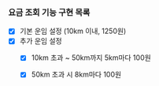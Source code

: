 ### 요금 조회 기능 구현 목록  
- [x] 기본 운임 설정 (10km 이내, 1250원)  
- [x] 추가 운임 설정    
    - [x] 10km 초과 ~ 50km까지 5km마다 100원  
    - [x] 50km 초과 시 8km마다 100원  
    